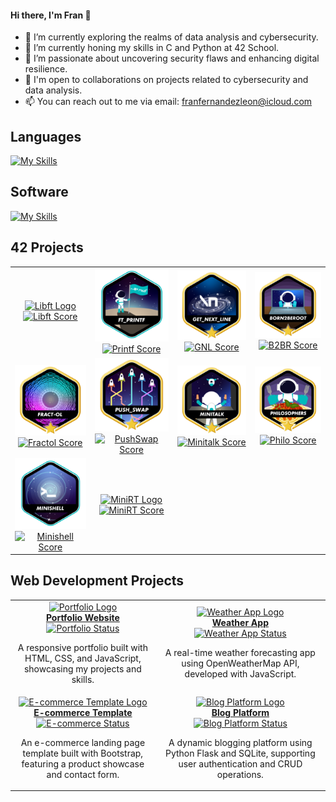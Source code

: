 #### Hi there, I'm Fran 👋

- 🔭 I’m currently exploring the realms of data analysis and cybersecurity.
- 🌱 I’m currently honing my skills in C and Python at 42 School.
- 👀 I’m passionate about uncovering security flaws and enhancing digital resilience.
- 💼 I'm open to collaborations on projects related to cybersecurity and data analysis.
- 📫 You can reach out to me via email: [franfernandezleon@icloud.com](mailto:franfernandezleon@icloud.com)

## Languages

<a href="https://github.com/francfer-art/francfer-art">
    <img src="https://skillicons.dev/icons?i=c,cpp,python,html,css,js" alt="My Skills">
</a>

## Software

<a href="https://github.com/francfer-art/francfer-art">
    <img src="https://skillicons.dev/icons?i=vscode,vim,notion" alt="My Skills">
</a>

## 42 Projects

<table style="margin: auto;">
    <tr>
        <td style="text-align: center;">
            <a href="https://github.com/francfer-art/42Libft">
                <img src="https://raw.githubusercontent.com/ayogun/42-project-badges/main/badges/libftm.png" alt="Libft Logo">
                <br>
                <img src="https://img.shields.io/badge/Score-125%2F100-brightgreen" alt="Libft Score">
            </a>
        </td>
        <td style="text-align: center;">
            <a href="https://github.com/francfer-art/42Printf">
                <img src="https://raw.githubusercontent.com/mcombeau/mcombeau/main/42_badges/ft_printfe.png" alt="Printf Logo">
                <br>
                <img src="https://img.shields.io/badge/Score-100%2F100-brightgreen" alt="Printf Score">
            </a>
        </td>
        <td style="text-align: center;">
            <a href="https://github.com/francfer-art/42GNL">
                <img src="https://raw.githubusercontent.com/mcombeau/mcombeau/main/42_badges/get_next_linem.png" alt="GNL Logo">
                <br>
                <img src="https://img.shields.io/badge/Score-125%2F100-brightgreen" alt="GNL Score">
            </a>
        </td>
        <td style="text-align: center;">
            <a href="https://github.com/gemartin99/Born2beroot-Tutorial">
                <img src="https://raw.githubusercontent.com/mcombeau/mcombeau/main/42_badges/born2berootm.png" alt="B2BR Logo">
                <br>
                <img src="https://img.shields.io/badge/Score-125%2F100-brightgreen" alt="B2BR Score">
            </a>
        </td>
    </tr>
    <tr>
        <td style="text-align: center;">
            <a href="https://github.com/francfer-art/42Fractol">
                <img src="https://raw.githubusercontent.com/mcombeau/mcombeau/main/42_badges/fract-olm.png" alt="Fractol Logo">
                <br>
                <img src="https://img.shields.io/badge/Score-125%2F100-brightgreen" alt="Fractol Score">
            </a>
        </td>
        <td style="text-align: center;">
            <a href="https://github.com/francfer-art/42PushSwap">
                <img src="https://raw.githubusercontent.com/mcombeau/mcombeau/main/42_badges/push_swapm.png" alt="PushSwap Logo">
                <br>
                <img src="https://img.shields.io/badge/Score-125%2F100-brightgreen" alt="PushSwap Score">
            </a>
        </td>
        <td style="text-align: center;">
            <a href="https://github.com/francfer-art/42Minitalk">
                <img src="https://raw.githubusercontent.com/mcombeau/mcombeau/main/42_badges/minitalkm.png" alt="Minitalk Logo">
                <br>
                <img src="https://img.shields.io/badge/Score-125%2F100-brightgreen" alt="Minitalk Score">
            </a>
        </td>
        <td style="text-align: center;">
            <a href="https://github.com/francfer-art/42Philo.git">
                <img src="https://github.com/mcombeau/mcombeau/blob/main/42_badges/philosophersm.png?raw=true" alt="Philo Logo">
                <br>
                <img src="https://img.shields.io/badge/Score-125%2F100-brightgreen" alt="Philo Score">
            </a>
        </td>
    </tr>
    <tr>
        <td style="text-align: center;">
            <a href="https://github.com/VictorSuarezL/42-minishell">
                <img src="https://github.com/mcombeau/mcombeau/blob/main/42_badges/minishelle.png?raw=true" alt="Minishell Logo">
                <br>
                <img src="https://img.shields.io/badge/Score-109%2F100-brightgreen" alt="Minishell Score">
            </a>
        </td>
        <td style="text-align: center;">
            <a href="https://github.com/francfer-art/miniRTT">
                <img src="https://raw.githubusercontent.com/ayogun/42-project-badges/refs/heads/main/badges/minirtm.png" alt="MiniRT Logo">
                <br>
                <img src="https://img.shields.io/badge/Score-125%2F100-brightgreen" alt="MiniRT Score">
            </a>
        </td>
</table>

## Web Development Projects
<table style="margin: auto;"> <tr> <td style="text-align: center;"> <a href="https://github.com/francfer-art/Portfolio-Website"> <img src="https://img.icons8.com/color/96/000000/portfolio.png" alt="Portfolio Logo"> <br> <strong>Portfolio Website</strong> <br> <img src="https://img.shields.io/badge/Status-Completed-brightgreen" alt="Portfolio Status"> </a> <p>A responsive portfolio built with HTML, CSS, and JavaScript, showcasing my projects and skills.</p> </td> <td style="text-align: center;"> <a href="https://github.com/francfer-art/WeatherApp"> <img src="https://img.icons8.com/external-flat-juicy-fish/96/000000/external-weather-weather-flat-flat-juicy-fish.png" alt="Weather App Logo"> <br> <strong>Weather App</strong> <br> <img src="https://img.shields.io/badge/Status-In%20Progress-yellow" alt="Weather App Status"> </a> <p>A real-time weather forecasting app using OpenWeatherMap API, developed with JavaScript.</p> </td> </tr> <tr> <td style="text-align: center;"> <a href="https://github.com/francfer-art/Ecommerce-Template"> <img src="https://img.icons8.com/fluency/96/000000/online-store.png" alt="E-commerce Template Logo"> <br> <strong>E-commerce Template</strong> <br> <img src="https://img.shields.io/badge/Status-Completed-brightgreen" alt="E-commerce Status"> </a> <p>An e-commerce landing page template built with Bootstrap, featuring a product showcase and contact form.</p> </td> <td style="text-align: center;"> <a href="https://github.com/francfer-art/BlogPlatform"> <img src="https://img.icons8.com/color/96/000000/blog.png" alt="Blog Platform Logo"> <br> <strong>Blog Platform</strong> <br> <img src="https://img.shields.io/badge/Status-In%20Progress-yellow" alt="Blog Platform Status"> </a> <p>A dynamic blogging platform using Python Flask and SQLite, supporting user authentication and CRUD operations.</p> </td> </tr> </table>
